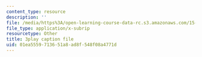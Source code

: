 ```yaml
---
content_type: resource
description: ''
file: /media/https%3A/open-learning-course-data-rc.s3.amazonaws.com/15-390-new-enterprises-spring-2013/01ea5559713651a8ad8f548f08a4771d_2KpOZ9N2QOQ.vtt
file_type: application/x-subrip
resourcetype: Other
title: 3play caption file
uid: 01ea5559-7136-51a8-ad8f-548f08a4771d
---
```

